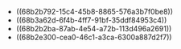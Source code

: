 - ((68b2b792-15c4-45b8-8865-576a3b7f0be8))
- ((68b3a62d-6f4b-4ff7-91bf-35ddf84953c4))
- ((68b2b2ba-87ab-4e54-a72b-113d496a2691))
- ((68b2e300-cea0-46c1-a3ca-6300a887d2f7))